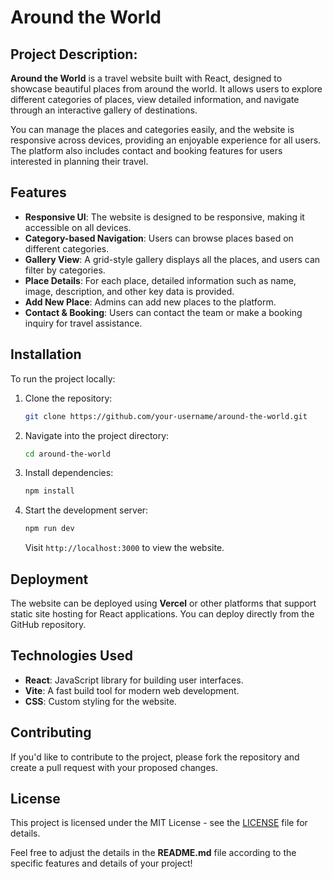 # Around the World

## **Project Description**:

**Around the World** is a travel website built with React, designed to showcase beautiful places from around the world. It allows users to explore different categories of places, view detailed information, and navigate through an interactive gallery of destinations.

You can manage the places and categories easily, and the website is responsive across devices, providing an enjoyable experience for all users. The platform also includes contact and booking features for users interested in planning their travel.

## Features

- **Responsive UI**: The website is designed to be responsive, making it accessible on all devices.
- **Category-based Navigation**: Users can browse places based on different categories.
- **Gallery View**: A grid-style gallery displays all the places, and users can filter by categories.
- **Place Details**: For each place, detailed information such as name, image, description, and other key data is provided.
- **Add New Place**: Admins can add new places to the platform.
- **Contact & Booking**: Users can contact the team or make a booking inquiry for travel assistance.

## Installation

To run the project locally:

1. Clone the repository:

   ```bash
   git clone https://github.com/your-username/around-the-world.git
   ```

2. Navigate into the project directory:

   ```bash
   cd around-the-world
   ```

3. Install dependencies:

   ```bash
   npm install
   ```

4. Start the development server:

   ```bash
   npm run dev
   ```

   Visit `http://localhost:3000` to view the website.

## Deployment

The website can be deployed using **Vercel** or other platforms that support static site hosting for React applications. You can deploy directly from the GitHub repository.

## Technologies Used

- **React**: JavaScript library for building user interfaces.
- **Vite**: A fast build tool for modern web development.
- **CSS**: Custom styling for the website.

## Contributing

If you'd like to contribute to the project, please fork the repository and create a pull request with your proposed changes.

## License

This project is licensed under the MIT License - see the [LICENSE](LICENSE) file for details.

Feel free to adjust the details in the **README.md** file according to the specific features and details of your project!
